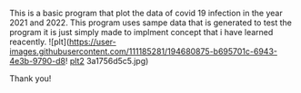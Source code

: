 This is a basic program that plot the data of covid 19 infection in the year 2021 and 2022. This program uses sampe data that is generated to test the program it is just simply made to implment concept that i have learned reacently.
![plt](https://user-images.githubusercontent.com/111185281/194680875-b695701c-6943-4e3b-9790-d8!
[plt2](https://user-images.githubusercontent.com/111185281/194680940-e754ba69-2349-45ed-b536-8348c71b06be.jpg)
3a1756d5c5.jpg)

Thank you!

